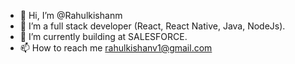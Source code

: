 - 👋 Hi, I’m @Rahulkishanm
- 👀 I’m a full stack developer (React, React Native, Java, NodeJs). 
- 🌱 I’m currently building at SALESFORCE. 
- 📫 How to reach me rahulkishanv1@gmail.com

<!---
Rahulkishanm/Rahulkishanm is a ✨ special ✨ repository because its `README.md` (this file) appears on your GitHub profile.
You can click the Preview link to take a look at your changes.
--->
